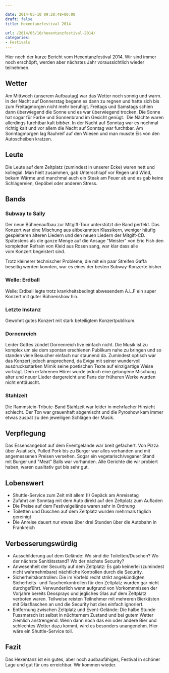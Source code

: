 ```yaml
---

date: 2014-05-10 09:20:48+00:00
draft: false
title: Hexentanzfestival 2014

url: /2014/05/10/hexentanzfestival-2014/
categories:
- Festivals
---
```


Hier noch der kurze Bericht vom Hexentanzfestival 2014. Wir sind immer noch erschöpft, werden aber nächstes Jahr voraussichtlich wieder teilnehmen.

## Wetter

Am Mittwoch (unserem Aufbautag) war das Wetter noch sonnig und warm. In der Nacht auf Donnerstag begann es dann zu regnen und hatte sich bis zum Freitagmorgen nicht mehr beruhigt. Freitags und Samstags schien dann überwiegend die Sonne und es war überwiegend trocken. Die Sonne hat sogar für Farbe und Sonnenbrand im Gesicht genügt.  Die Nächte waren allerdings furchtbar kalt *bibber*. In der Nacht auf Sonntag war es nochmal richtig kalt und vor allem die Nacht auf Sonntag war furchtbar. Am Sonntagmorgen lag Rauhreif auf den Wiesen und man musste Eis von den Autoscheiben kratzen.

## Leute

Die Leute auf dem Zeltplatz (zumindest in unserer Ecke) waren nett und kollegial. Man hielt zusammen, gab Unterschlupf vor Regen und Wind, bekam Wärme und manchmal auch ein Steak am Feuer ab und es gab keine Schlägereien, Gepöbel oder anderen Stress.

## Bands

### Subway to Sally

Der neue Bühnenaufbau zur Mitgift-Tour unterstützt die Band perfekt. Das Konzert war eine Mischung aus altbekannten Klassikern, weniger häufig gespielteren älteren Liedern und den neuen Liedern der Mitgift-CD. Spätestens als die ganze Menge auf die Ansage "Meister" von Eric Fish den kompletten Refrain von Kleid aus Rosen sang, war klar dass alle vom Konzert begeistert sind.

Trotz kleinerer technischer Probleme, die mit ein paar Streifen Gaffa beseitig werden konnten, war es eines der besten Subway-Konzerte bisher.

### Welle: Erdball

Welle: Erdball legte trotz krankheitsbedingt abwesendem A.L.F ein super Konzert mit guter Bühnenshow hin.

### Letzte Instanz

Gewohnt gutes Konzert mit stark beteiligtem Konzertpublikum.

### Dornenreich

Leider Gottes zündet Dornenreich live einfach nicht. Die Musik ist zu komplex um sie dem spontan erschienen Publikum nahe zu bringen und so standen viele Besucher einfach nur staunend da. Zumindest optisch war das Konzert jedoch ansprechend, da Eviga mit seiner wundervoll ausdrucksstarken Mimik seine poetischen Texte auf einzigartige Weise vorträgt. Dem erfahrenen Hörer wurde jedoch eine gelungene Mischung alter und neuer Lieder dargereicht und Fans der früheren Werke wurden nicht enttäuscht.


### Stahlzeit

Die Rammstein-Tribute-Band Stahlzeit war leider in mehrfacher Hinsicht schlecht. Der Ton war grauenhaft abgemischt und die Pyroshow kam immer etwas zuspät zu den jeweiligen Schlägen der Musik.


## Verpflegung

Das Essensangebot auf dem Eventgelände war breit gefächert. Von Pizza über Asiatisch, Pulled Pork bis zu Burger war alles vorhanden und mit angemessenen Preisen versehen. Sogar ein vegetarisch/veganer Stand mit Burger und "Meat" Balls war vorhanden. Alle Gerichte die wir probiert haben, waren qualitativ gut bis sehr gut.


## Lobenswert

* Shuttle-Service zum Zelt mit allem (!) Gepäck am Anreisetag
* Zufahrt am Sonntag mit dem Auto direkt auf den Zeltplatz zum Aufladen
* Die Preise auf dem Festivalgelände waren sehr in Ordnung
* Toiletten und Duschen auf dem Zeltplatz wurden mehrmals täglich gereinigt
* Die Anreise dauert nur etwas über drei Stunden über die Autobahn in Frankreich

## Verbesserungswürdig

* Ausschilderung auf dem Gelände: Wo sind die Toiletten/Duschen? Wo der nächste Sanitätsstand? Wo der nächste Security?
* Anwesenheit der Security auf dem Zeltplatz: Es gab keinerlei (zumindest nicht wahrnehmbare) nächtliche Kontrollen durch die Security.
* Sicherheitskontrollen: Die im Vorfeld recht strikt angekündigten Sicherheits- und Taschenkontrollen für den Zeltplatz wurden gar nicht durchgeführt. Verwunderlich wenn aufgrund von Vorkommnissen der Vorjahre bereits Deosprays und jegliches Glas auf dem Zeltplatz verboten waren. Teilweise reisten Teilnehmer mit mehreren Bierkästen mit Glasflaschen an und die Security hat dies einfach ignoriert.
* Entfernung zwischen Zeltplatz und Event-Gelände: Die halbe Stunde Fussmarsch ist selbst in nüchternem Zustand und bei gutem Wetter ziemlich anstrengend. Wenn dann noch das ein oder andere Bier und schlechtes Wetter dazu kommt, wird es besonders unangenehm. Hier wäre ein Shuttle-Service toll.

## Fazit

Das Hexentanz ist ein gutes, aber noch ausbaufähiges, Festival in schöner Lage und gut für uns erreichbar. Wir kommen wieder.
